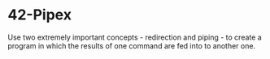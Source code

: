 # 42-Pipex
Use two extremely important concepts - redirection and piping - to create a program in which the results of one command are fed into to another one.
